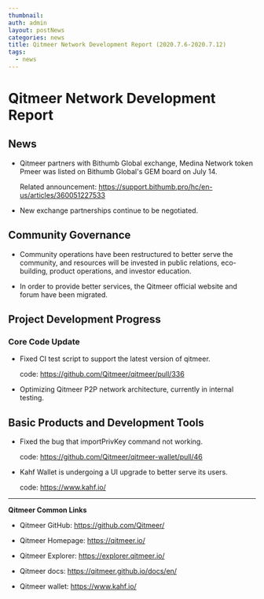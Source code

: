```yaml
---
thumbnail: 
auth: admin
layout: postNews
categories: news
title: Qitmeer Network Development Report (2020.7.6-2020.7.12)
tags:
  - news
---
```


# Qitmeer Network Development Report

## News 

- Qitmeer partners with Bithumb Global exchange, Medina Network token Pmeer was listed on Bithumb Global's GEM board on July 14.

  Related announcement: https://support.bithumb.pro/hc/en-us/articles/360051227533

- New exchange partnerships continue to be negotiated.

## Community Governance

- Community operations have been restructured to better serve the community, and resources will be invested in public relations, eco-building, product operations, and investor education.

- In order to provide better services, the Qitmeer official website and forum have been migrated.


## Project Development Progress

### Core Code Update

- Fixed CI test script to support the latest version of qitmeer.

  code: https://github.com/Qitmeer/qitmeer/pull/336
  
- Optimizing Qitmeer P2P network architecture, currently in internal testing.


## Basic Products and Development Tools

- Fixed the bug that importPrivKey command not working.

  code: https://github.com/Qitmeer/qitmeer-wallet/pull/46

- Kahf Wallet is undergoing a UI upgrade to better serve its users.

  code: https://www.kahf.io/



--------------------------

**Qitmeer Common Links**

- Qitmeer GitHub: https://github.com/Qitmeer/

- Qitmeer Homepage: https://qitmeer.io/

- Qitmeer Explorer: https://explorer.qitmeer.io/  

- Qitmeer docs: https://qitmeer.github.io/docs/en/

- Qitmeer wallet: https://www.kahf.io/